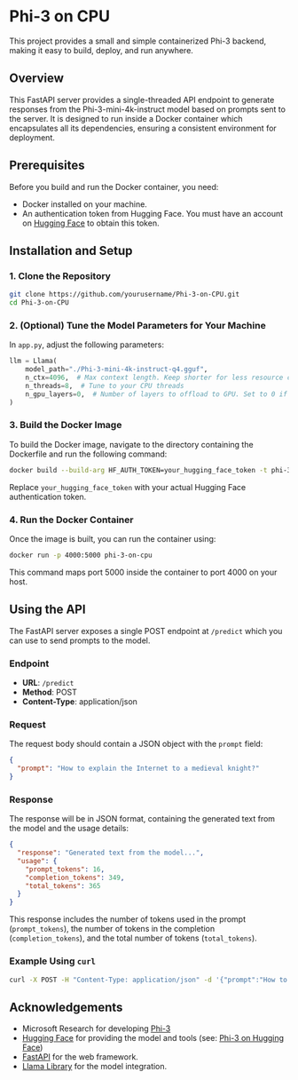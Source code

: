 # Phi-3 on CPU

This project provides a small and simple containerized Phi-3 backend, making it easy to build, deploy, and run anywhere.

## Overview

This FastAPI server provides a single-threaded API endpoint to generate responses from the Phi-3-mini-4k-instruct model based on prompts sent to the server. It is designed to run inside a Docker container which encapsulates all its dependencies, ensuring a consistent environment for deployment.

## Prerequisites

Before you build and run the Docker container, you need:

- Docker installed on your machine.
- An authentication token from Hugging Face. You must have an account on [Hugging Face](https://huggingface.co) to obtain this token.

## Installation and Setup

### 1. Clone the Repository

```bash
git clone https://github.com/yourusername/Phi-3-on-CPU.git
cd Phi-3-on-CPU
```

### 2. (Optional) Tune the Model Parameters for Your Machine

In `app.py`, adjust the following parameters:

```python
llm = Llama(
    model_path="./Phi-3-mini-4k-instruct-q4.gguf",
    n_ctx=4096,  # Max context length. Keep shorter for less resource consumption.
    n_threads=8,  # Tune to your CPU threads
    n_gpu_layers=0,  # Number of layers to offload to GPU. Set to 0 if running on CPU. Set to -1 for full GPU inference.
)
```

### 3. Build the Docker Image

To build the Docker image, navigate to the directory containing the Dockerfile and run the following command:

```bash
docker build --build-arg HF_AUTH_TOKEN=your_hugging_face_token -t phi-3-on-cpu .
```

Replace `your_hugging_face_token` with your actual Hugging Face authentication token.

### 4. Run the Docker Container

Once the image is built, you can run the container using:

```bash
docker run -p 4000:5000 phi-3-on-cpu
```

This command maps port 5000 inside the container to port 4000 on your host.

## Using the API

The FastAPI server exposes a single POST endpoint at `/predict` which you can use to send prompts to the model.

### Endpoint

- **URL**: `/predict`
- **Method**: POST
- **Content-Type**: application/json

### Request

The request body should contain a JSON object with the `prompt` field:

```json
{
  "prompt": "How to explain the Internet to a medieval knight?"
}
```

### Response

The response will be in JSON format, containing the generated text from the model and the usage details:

```json
{
  "response": "Generated text from the model...",
  "usage": {
    "prompt_tokens": 16,
    "completion_tokens": 349,
    "total_tokens": 365
  }
}
```
This response includes the number of tokens used in the prompt (`prompt_tokens`), the number of tokens in the completion (`completion_tokens`), and the total number of tokens (`total_tokens`).

### Example Using `curl`

```bash
curl -X POST -H "Content-Type: application/json" -d '{"prompt":"How to explain the Internet to a medieval knight?"}' http://localhost:4000/predict
```

## Acknowledgements

- Microsoft Research for developing [Phi-3](https://www.microsoft.com/en-us/research/publication/phi-3-technical-report-a-highly-capable-language-model-locally-on-your-phone/)
- [Hugging Face](https://huggingface.co) for providing the model and tools (see: [Phi-3 on Hugging Face](https://huggingface.co/microsoft/Phi-3-mini-4k-instruct))
- [FastAPI](https://fastapi.tiangolo.com/) for the web framework.
- [Llama Library](https://github.com/yourusername/llama-cpp) for the model integration.
